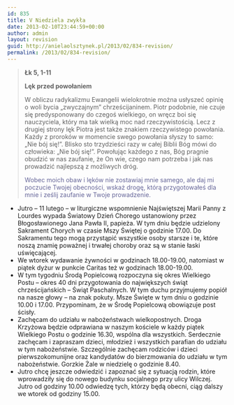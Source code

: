 ```yaml
---
id: 835
title: V Niedziela zwykła
date: 2013-02-10T23:44:59+00:00
author: admin
layout: revision
guid: http://anielaolsztynek.pl/2013/02/834-revision/
permalink: /2013/02/834-revision/
---
```

> **Łk 5, 1-11**
> 
> **Lęk przed powołaniem**
> 
> W obliczu radykalizmu Ewangelii wielokrotnie można usłyszeć opinię o woli bycia &#8222;zwyczajnym&#8221; chrześcijaninem. Piotr podobnie, nie czuje się predysponowany do czegoś wielkiego, on wręcz boi się nauczyciela, który ma tak wielką moc nad rzeczywistością. Lecz z drugiej strony lęk Piotra jest także znakiem rzeczywistego powołania. Każdy z proroków w momencie swego powołania słyszy to samo: &#8222;Nie bój się!&#8221;. Blisko sto trzydzieści razy w całej Biblii Bóg mówi do człowieka: &#8222;Nie bój się!&#8221;. Powołując każdego z nas, Bóg pragnie obudzić w nas zaufanie, że On wie, czego nam potrzeba i jak nas prowadzić najlepszą z możliwych dróg.
> 
> <span style="color: #666699;">Wobec moich obaw i lęków nie zostawiaj mnie samego, ale daj mi poczucie Twojej obecności, wskaż drogę, którą przygotowałeś dla mnie i ześlij zaufanie w Twoje prowadzenie.</span>

  * Jutro &#8211; 11 lutego &#8211; w liturgiczne wspomnienie Najświętszej Marii Panny z Lourdes wypada Światowy Dzień Chorego ustanowiony przez Błogosławionego Jana Pawła II, papieża. W tym dniu będzie udzielony Sakrament Chorych w czasie Mszy Świętej o godzinie 17.00. Do Sakramentu tego mogą przystąpić wszystkie osoby starsze i te, które noszą znamię poważnej i trwałej choroby oraz są w stanie łaski uświęcającej.
  * We wtorek wydawanie żywności w godzinach 18.00-19.00, natomiast w piątek dyżur w punkcie Caritas też w godzinach 18.00-19.00.
  * W tym tygodniu Środą Popielcową rozpoczyna się okres Wielkiego Postu &#8211; okres 40 dni przygotowania do największych świąt chrześcijańskich &#8211; Świąt Paschalnych. W tym duchu przyjmujemy popiół na nasze głowy &#8211; na znak pokuty. Msze Święte w tym dniu o godzinie 10.00 i 17.00. Przypominam, że w Środę Popielcową obowiązuje post ścisły.
  * Zachęcam do udziału w nabożeństwach wielkopostnych. Droga Krzyżowa będzie odprawiana w naszym kościele w każdy piątek Wielkiego Postu o godzinie 16.30, wspólna dla wszystkich. Serdecznie zachęcam i zapraszam dzieci, młodzież i wszystkich parafian do udziału w tym nabożeństwie. Szczególnie zachęcam rodziców i dzieci pierwszokomunijne oraz kandydatów do bierzmowania do udziału w tym nabożeństwie. Gorzkie Żale w niedzielę o godzinie 8.40.
  * Jutro chcę jeszcze odwiedzić i zapoznać się z sytuacją rodzin, które wprowadziły się do nowego budynku socjalnego przy ulicy Wilczej. Jutro od godziny 10.00 odwiedzę tych, którzy będą obecni, ciąg dalszy we wtorek od godziny 15.00.